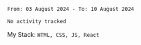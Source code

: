 <!--START_SECTION:waka-->

```txt
From: 03 August 2024 - To: 10 August 2024

No activity tracked
```

<!--END_SECTION:waka-->
My Stack: `HTML, CSS, JS, React`
